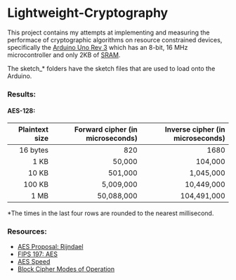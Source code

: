 # Lightweight-Cryptography

This project contains my attempts at implementing and measuring the performace of cryptographic algorithms on resource constrained devices, specifically the [Arduino Uno Rev 3](https://www.arduino.cc/en/Main/ArduinoBoardUno) which has an 8-bit, 16 MHz microcontroller and only 2KB of [SRAM](https://www.arduino.cc/en/Tutorial/Memory).

The sketch_* folders have the sketch files that are used to load onto the Arduino.

### Results:
#### AES-128:
|Plaintext size|Forward cipher (in microseconds)|Inverse cipher (in microseconds)|
|-------------:|-------------------------------:|-------------------------------:|
|16 bytes      |820                             |1680                            |
|1 KB          |50,000                          |104,000                         |
|10 KB         |501,000                         |1,045,000                       |
|100 KB        |5,009,000                       |10,449,000                      |
|1 MB          |50,088,000                      |104,491,000                     |
*The times in the last four rows are rounded to the nearest millisecond.

### Resources:
- [AES Proposal: Rijndael](http://csrc.nist.gov/archive/aes/rijndael/Rijndael-ammended.pdf)
- [FIPS 197: AES](http://csrc.nist.gov/publications/fips/fips197/fips-197.pdf)
- [AES Speed](https://cr.yp.to/aes-speed.html)
- [Block Cipher Modes of Operation](http://nvlpubs.nist.gov/nistpubs/Legacy/SP/nistspecialpublication800-38a.pdf)
